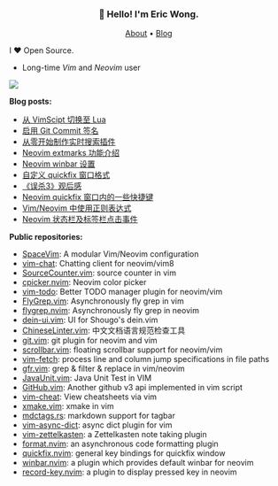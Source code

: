 <h3 align="center">👋 Hello! I'm Eric Wong.</h3>
<p align="center">
  <a href="https://wsdjeg.net/about/">About</a> •
  <a href="https://wsdjeg.net">Blog</a>
</p>

I ❤ Open Source.

- Long-time _Vim_ and _Neovim_ user

<a href="https://github.com/wsdjeg">
<img src="https://github-readme-stats.vercel.app/api?username=wsdjeg&show_icons=true">
</a>

**Blog posts:**

<!-- BLOG-POST-LIST:START -->
- [从 VimScipt 切换至 Lua](https://wsdjeg.net/from_vimscript_to_lua/)
- [启用 Git Commit 签名](https://wsdjeg.net/enable-git-commit-signing/)
- [从零开始制作实时搜索插件](https://wsdjeg.net/create-a-searching-plugin-from-scratch/)
- [Neovim extmarks 功能介绍](https://wsdjeg.net/neovim-extmarks/)
- [Neovim winbar 设置](https://wsdjeg.net/neovim-winbar/)
- [自定义 quickfix 窗口格式](https://wsdjeg.net/custom-quickfix-format/)
- [《误杀3》观后感](https://wsdjeg.net/20250108/)
- [Neovim quickfix 窗口内的一些快捷键](https://wsdjeg.net/key-bindings-for-neovim-quickfix-window/)
- [Vim/Neovim 中使用正则表达式](https://wsdjeg.net/using-regular-expressions-in-vim-and-neovim/)
- [Neovim 状态栏及标签栏点击事件](https://wsdjeg.net/neovim-tabline-statusline-click-events/)
<!-- BLOG-POST-LIST:END -->

**Public repositories:**

- [SpaceVim](https://github.com/wsdjeg/SpaceVim): A modular Vim/Neovim configuration
- [vim-chat](https://github.com/wsdjeg/vim-chat): Chatting client for neovim/vim8
- [SourceCounter.vim](https://github.com/wsdjeg/SourceCounter.vim): source counter in vim
- [cpicker.nvim](https://github.com/wsdjeg/cpicker.nvim): Neovim color picker
- [vim-todo](https://github.com/wsdjeg/vim-todo): Better TODO manager plugin for neovim/vim
- [FlyGrep.vim](https://github.com/wsdjeg/FlyGrep.vim): Asynchronously fly grep in vim
- [flygrep.nvim](https://github.com/wsdjeg/flygrep.nvim): Asynchronously fly grep in neovim
- [dein-ui.vim](https://github.com/wsdjeg/dein-ui.vim): UI for Shougo's dein.vim
- [ChineseLinter.vim](https://github.com/wsdjeg/ChineseLinter.vim): 中文文档语言规范检查工具
- [git.vim](https://github.com/wsdjeg/git.vim): git plugin for neovim and vim
- [scrollbar.vim](https://github.com/wsdjeg/scrollbar.vim): floating scrollbar support for neovim/vim
- [vim-fetch](https://github.com/wsdjeg/vim-fetch): process line and column jump specifications in file paths
- [gfr.vim](https://github.com/wsdjeg/gfr.vim): grep & filter & replace in vim/neovim
- [JavaUnit.vim](https://github.com/wsdjeg/JavaUnit.vim): Java Unit Test in VIM
- [GitHub.vim](https://github.com/wsdjeg/GitHub.vim): Another github v3 api implemented in vim script
- [vim-cheat](https://github.com/wsdjeg/vim-cheat): View cheatsheets via vim
- [xmake.vim](https://github.com/wsdjeg/xmake.vim): xmake in vim
- [mdctags.rs](https://github.com/wsdjeg/mdctags.rs): markdown support for tagbar
- [vim-async-dict](https://github.com/wsdjeg/vim-async-dict): async dict plugin for vim
- [vim-zettelkasten](https://github.com/wsdjeg/vim-zettelkasten): a Zettelkasten note taking plugin
- [format.nvim](https://github.com/wsdjeg/format.nvim): an asynchronous code formatting plugin
- [quickfix.nvim](https://github.com/wsdjeg/quickfix.nvim): general key bindings for quickfix window
- [winbar.nvim](https://github.com/wsdjeg/winbar.nvim): a plugin which provides default winbar for neovim
- [record-key.nvim](https://github.com/wsdjeg/record-key.nvim): a plugin to display pressed key in neovim
